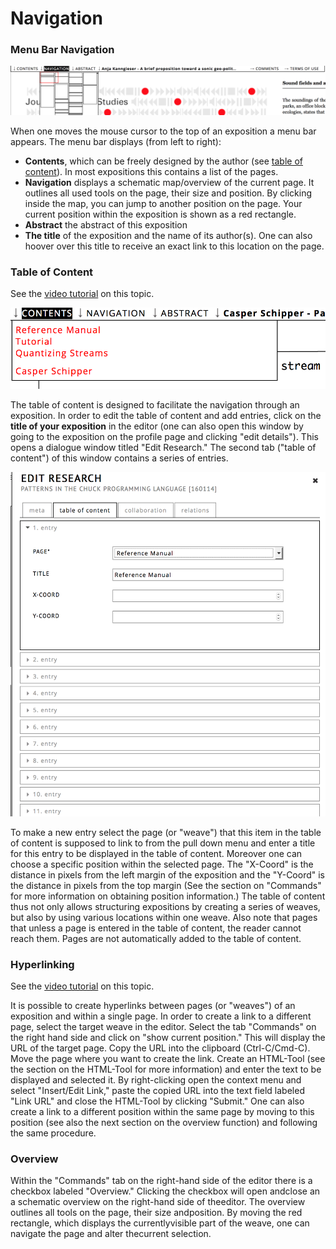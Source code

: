 <!-- TODO: Insert links to other parts of the documentation -->

# Navigation

### Menu Bar Navigation

![menu bar](images/menu-bar-navigation.png)

When one moves the mouse cursor to the top of an exposition a menu bar
appears. The menu bar displays (from left to right):

* __Contents__, which can be freely designed by the author (see [table of content](#table-of-content)). In most expositions this contains a list of the pages.
* __Navigation__ displays a schematic map/overview of the current page. It outlines all used tools on the page, their size and position. By clicking inside the map, you can jump to another position on the page. Your current position within the exposition is shown as a red rectangle.
* __Abstract__ the abstract of this exposition
* __The title__ of the exposition and the name of its author(s). One can also hoover over this title to receive an exact link to this location on the page. 

### Table of Content

See the [video tutorial](https://www.researchcatalogue.net/view/273532/273533/54/759) on this topic.

![an example of a contents list, made through the table of content](images/table-of-content-example.png)

The table of content is designed to facilitate the navigation through
an exposition. In order to edit the table of content and add entries,
click on the __title of your exposition__ in the editor (one can also open
this window by going to the exposition on the profile page and
clicking "edit details"). This opens a dialogue window titled "Edit
Research." The second tab ("table of content") of this window contains
a series of entries. 

![Table of content dialog](images/table-of-content-dialog.png)

To make a new entry select the page (or "weave")
that this item in the table of content is supposed to link to from the
pull down menu and enter a title for this entry to be displayed in the
table of content. Moreover one can choose a specific position within
the selected page. The "X-Coord" is the distance in pixels from the
left margin of the exposition and the "Y-Coord" is the distance in
pixels from the top margin (See the section on "Commands" for more
information on obtaining position information.) The table of content
thus not only allows structuring expositions by creating a series of
weaves, but also by using various locations within one weave. Also note that pages that unless a page is entered in the table of content, the reader cannot reach them. Pages are not automatically added to the table of content.

### Hyperlinking

See the [video tutorial](https://www.researchcatalogue.net/view/273532/273533) on this topic.

It is possible to create hyperlinks between pages (or "weaves") of an
exposition and within a single page. In order to create a link to a
different page, select the target weave in the editor. Select the tab
"Commands" on the right hand side and click on "show current
position." This will display the URL of the target page. Copy the URL
into the clipboard (Ctrl-C/Cmd-C). Move the page where you want to
create the link. Create an HTML-Tool (see the section on the HTML-Tool
for more information) and enter the text to be displayed and selected
it. By right-clicking open the context menu and select "Insert/Edit
Link," paste the copied URL into the text field labeled "Link URL" and
close the HTML-Tool by clicking "Submit." One can also create a link
to a different position within the same page by moving to this
position (see also the next section on the overview function) and
following the same procedure.  

### Overview

Within the "Commands" tab on the right-hand side of the editor there
is a checkbox labeled "Overview." Clicking the checkbox will open
andclose an a schematic overview on the right-hand side of
theeditor. The overview outlines all tools on the page, their size
andposition. By moving the red rectangle, which displays the
currentlyvisible part of the weave, one can navigate the page and
alter thecurrent selection.
